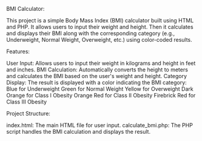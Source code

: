 BMI Calculator:

This project is a simple Body Mass Index (BMI) calculator built using HTML and PHP. 
It allows users to input their weight and height. Then it calculates and displays their BMI along with the corresponding category (e.g., Underweight, Normal Weight, Overweight, etc.) using color-coded results.

Features:

User Input: Allows users to input their weight in kilograms and height in feet and inches.
BMI Calculation: Automatically converts the height to meters and calculates the BMI based on the user's weight and height.
Category Display: The result is displayed with a color indicating the BMI category:
Blue for Underweight
Green for Normal Weight
Yellow for Overweight
Dark Orange for Class I Obesity
Orange Red for Class II Obesity
Firebrick Red for Class III Obesity

Project Structure:

index.html: The main HTML file for user input.
calculate_bmi.php: The PHP script handles the BMI calculation and displays the result.
